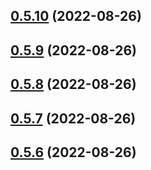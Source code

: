 ## [0.5.10](https://github.com/idbi/components/compare/v0.5.9...v0.5.10) (2022-08-26)



## [0.5.9](https://github.com/idbi/components/compare/v0.5.8...v0.5.9) (2022-08-26)



## [0.5.8](https://github.com/idbi/components/compare/v0.5.7...v0.5.8) (2022-08-26)



## [0.5.7](https://github.com/idbi/components/compare/v0.5.6...v0.5.7) (2022-08-26)



## [0.5.6](https://github.com/idbi/components/compare/v0.5.5...v0.5.6) (2022-08-26)



